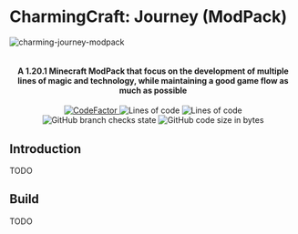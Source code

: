 # CharmingCraft: Journey (ModPack)

![charming-journey-modpack](https://github.com/Caishangqi/CharmingCraft/assets/39553613/6d85b216-be4d-4e3a-8543-f2ac75cf6332)
<p align="center">
<img src = "https://i.imgur.com/EF6t6WA.png" alt="">
</p>

<h4 align="center">A 1.20.1 Minecraft ModPack that focus on the development of multiple lines of magic and technology, while maintaining a good game flow as much as possible</h4>
<p align="center">
<a href="https://www.codefactor.io/repository/github/caishangqi/minecraft-charmingcraft-journey"><img src="https://www.codefactor.io/repository/github/caishangqi/minecraft-modpack-charmingcraft-journey/badge" alt="CodeFactor"/>
</a>
<img alt="Lines of code" src="https://img.shields.io/tokei/lines/github/Caishangqi/minecraft-charmingcraft-journey">
<img alt="Lines of code" src="https://img.shields.io/badge/Minecraft-1.20.1-orange">
<img alt="GitHub branch checks state" src="https://img.shields.io/github/checks-status/Caishangqi/minecraft-charmingcraft-journey/master?label=build">
<img alt="GitHub code size in bytes" src="https://img.shields.io/github/languages/code-size/Caishangqi/minecraft-charmingcraft-journey">
</p>

## Introduction
TODO

## Build
TODO